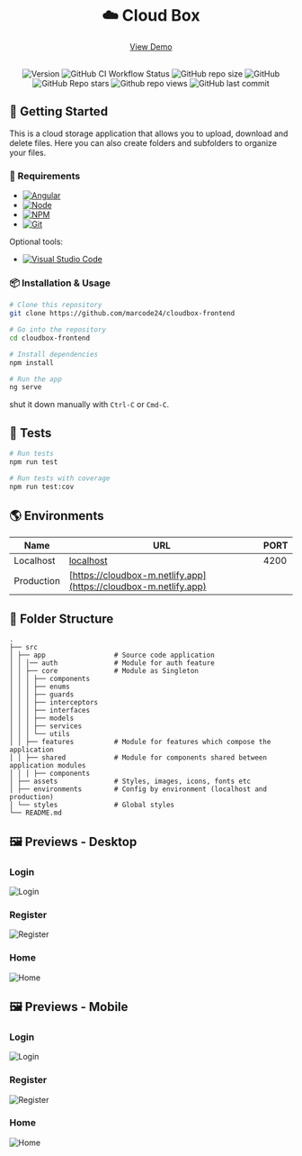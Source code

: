 <div align="center">
  <h1>☁️ Cloud Box</h1>
  <a href="https://cloudbox-m.netlify.app" target="_blank">View Demo</a>
  <br/><br/>

  ![Version](https://img.shields.io/github/package-json/v/marcode24/cloudbox-frontend?style=popout&logo=npm)
  ![GitHub CI Workflow Status](https://img.shields.io/github/actions/workflow/status/marcode24/cloudbox-frontend/ci.yml?branch=main&style=popout&logo=testcafe&label=tests)
  ![GitHub repo size](https://img.shields.io/github/repo-size/marcode24/cloudbox-frontend?style=popout&logo=github&label=repo%20size)
  ![GitHub](https://img.shields.io/github/license/marcode24/cloudbox-frontend?style=popout&logo=github&label=license)
  ![GitHub Repo stars](https://img.shields.io/github/stars/marcode24/cloudbox-frontend?style=popout&logo=apachespark&color=yellow&logoColor=yellow)
  ![Github repo views](https://img.shields.io/github/search/marcode24/cloudbox-frontend/cloudbox-frontend?style=popout&logo=github&label=repo%20views)
  ![GitHub last commit](https://img.shields.io/github/last-commit/marcode24/cloudbox-frontend?style=popout&logo=git&label=last%20commit)
</div>

## 🚀 Getting Started

This is a cloud storage application that allows you to upload, download and delete files. Here you can also create folders and subfolders to organize your files.

###  📝 Requirements

- [![Angular](https://img.shields.io/badge/Angular-blue?style=popout&logo=angular&logoColor=red)](https://angular.io/)
- [![Node](https://img.shields.io/badge/Node-gray?style=popout&logo=node.js)](https://nodejs.org/en/)
- [![NPM](https://img.shields.io/badge/NPM-blue?style=popout&logo=npm)](https://www.npmjs.com/)
- [![Git](https://img.shields.io/badge/Git-gray?style=popout&logo=git)](https://git-scm.com/)

Optional tools:

- [![Visual Studio Code](https://img.shields.io/badge/Visual%20Studio%20Code-blue?style=popout&logo=visual-studio-code)](https://code.visualstudio.com/)

### 📦 Installation & Usage

```bash
# Clone this repository
git clone https://github.com/marcode24/cloudbox-frontend

# Go into the repository
cd cloudbox-frontend

# Install dependencies
npm install

# Run the app
ng serve
```

shut it down manually with `Ctrl-C` or `Cmd-C`.

## 📐 Tests

```bash
# Run tests
npm run test

# Run tests with coverage
npm run test:cov
```

## 🌎 Environments

| Name       | URL                                                              | PORT |
| ---------- | ---------------------------------------------------------------- | ---- |
| Localhost  | [localhost](http://localhost:4200)                               | 4200 |
| Production | [https://cloudbox-m.netlify.app](https://cloudbox-m.netlify.app) |

## 📁 Folder Structure

    .
    ├── src
    │ ├── app                 # Source code application
    │ │ │── auth              # Module for auth feature
    │ │ ├── core              # Module as Singleton
    │ │ │ ├── components
    │ │ │ ├── enums
    │ │ │ ├── guards
    │ │ │ ├── interceptors
    │ │ │ ├── interfaces
    │ │ │ ├── models
    │ │ │ ├── services
    │ │ │ └── utils
    │ │ ├── features          # Module for features which compose the application
    │ │ ├── shared            # Module for components shared between application modules
    │ │ │ ├── components
    │ ├── assets              # Styles, images, icons, fonts etc
    │ ├── environments        # Config by environment (localhost and production)
    │ └── styles              # Global styles
    └── README.md

## 🖼️ Previews - Desktop

### Login

![Login](https://res.cloudinary.com/dfeujtobk/image/upload/v1683409111/cloudbox/desktop/login_ze2kbb.png)

### Register

![Register](https://res.cloudinary.com/dfeujtobk/image/upload/v1683409111/cloudbox/desktop/register_xze8iw.png)

### Home

![Home](https://res.cloudinary.com/dfeujtobk/image/upload/v1683409111/cloudbox/desktop/home_eshrq7.png)

## 🖼️ Previews - Mobile

### Login

![Login](https://res.cloudinary.com/dfeujtobk/image/upload/v1683409111/cloudbox/mobile/login_rcldxq.png)

### Register

![Register](https://res.cloudinary.com/dfeujtobk/image/upload/v1683409111/cloudbox/mobile/register_tyrfwo.png)

### Home

![Home](https://res.cloudinary.com/dfeujtobk/image/upload/v1683409111/cloudbox/mobile/home_dfui84.png)
